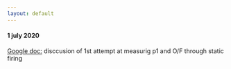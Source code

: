 ```yaml
---
layout: default
---
```


#### 1 july 2020
[Google doc:](https://docs.google.com/document/d/1JxKmvcccYgxyxHkK9EasYi_KEzsKsH341RCrCXNK6sM/edit?usp=sharing) disccusion of 1st attempt at measurig p1 and O/F through static firing 
